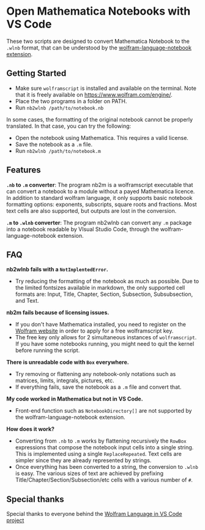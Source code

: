 # Open Mathematica Notebooks with VS Code 

These two scripts are designed to convert Mathematica Notebook to the ``.wlnb`` format, that can be understood by the [wolfram-language-notebook extension](https://github.com/njpipeorgan/wolfram-language-notebook).

## Getting Started

 - Make sure ``wolframscript`` is installed and available on the terminal. Note that it is freely available on https://www.wolfram.com/engine/. 
 - Place the two programs in a folder on PATH.
 - Run ``nb2wlnb /path/to/notebook.nb``

In some cases, the formatting of the original notebook cannot be properly translated. In that case, you can try the following:

 - Open the notebook using Mathematica. This requires a valid license.
 - Save the notebook as a ``.m`` file.
 - Run ``nb2wlnb /path/to/notebook.m``

## Features

**``.nb`` to ``.m`` converter**: The program nb2m is a wolframscript executable that can convert a notebook to a module without a payed Mathematica licence. In addition to standard wolfram language, it only supports basic notebook formatting options: exponents, subscripts, square roots and fractions. Most text cells are also supported, but outputs are lost in the conversion.

**``.m`` to ``.wlnb`` converter**: The program nb2wlnb can convert any ``.m`` package into a notebook readable by VIsual Studio Code, through the wolfram-language-notebook extension.

## FAQ

**nb2wlnb fails with a ``NotImplentedError``.**
 - Try reducing the formatting of the notebook as much as possible. Due to the limited fontsizes available in markdown, the only supported cell formats are: Input, Title, Chapter, Section, Subsection, Subsubsection, and Text.

**nb2m fails because of licensing issues.**
 - If you don't have Mathematica installed, you need to register on the [Wolfram website](https://www.wolfram.com/engine/) in order to apply for a free wolframscript key.
 - The free key only allows for 2 simultaneous instances of ``wolframscript``. If you have some notebooks running, you might need to quit the kernel before running the script.

**There is unreadable code with ``Box`` everywhere.**
 - Try removing or flattening any notebook-only notations such as matrices, limits, integrals, pictures, etc.
 - If everything fails, save the notebook as a ``.m`` file and convert that.

**My code worked in Mathematica but not in VS Code.**
 - Front-end function such as ``NotebookDirectory[]`` are not supported by the wolfram-language-notebook extension.

**How does it work?**
 - Converting from ``.nb`` to ``.m`` works by flattening recursively the ``RowBox`` expressions that compose the notebook input cells into a single string. This is implemented using a single ``ReplaceRepeated``. Text cells are simpler since they are already represented by strings.
 - Once everything has been converted to a string, the conversion to ``.wlnb`` is easy. The various sizes of text are achieved by prefixing Title/Chapter/Section/Subsection/etc cells with a various number of ``#``.
 
 ## Special thanks
  Special thanks to everyone behind the [Wolfram Language in VS Code project](https://github.com/njpipeorgan/wolfram-language-notebook)
 
